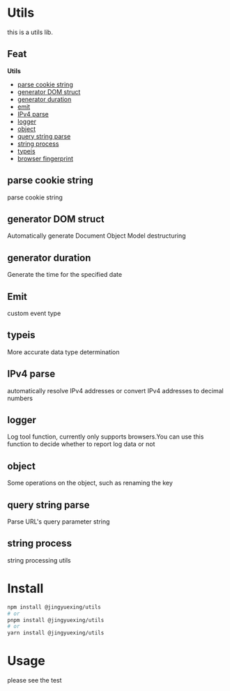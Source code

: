# Utils
this is a utils lib.

## Feat

**Utils**

- [parse cookie string](packages/utils/src/cookie)
- [generator DOM struct](packages/utils/src/DOM)
- [generator duration](packages/utils/src/duration)
- [emit](packages/utils/src/emit)
- [IPv4 parse](packages/utils/src/IPv4)
- [logger](packages/utils/src/logger)
- [object](packages/utils/src/object)
- [query string parse](packages/utils/src/query)
- [string process](packages/utils/src/string)
- [typeis ](packages/utils/src/typeis)
- [browser fingerprint](packages/utils/src/fingerprint)


## parse cookie string
parse cookie string

## generator DOM struct
Automatically generate Document Object Model destructuring

## generator duration
Generate the time for the specified date

## Emit
custom event type

## typeis
More accurate data type determination

## IPv4 parse
automatically resolve IPv4 addresses or convert IPv4 addresses to decimal numbers

## logger

Log tool function, currently only supports browsers.You can use this function to decide whether to report log data or not

## object

Some operations on the object, such as renaming the key

## query string parse
Parse URL's query parameter string

## string process
string processing utils


# Install

```bash
npm install @jingyuexing/utils
# or
pnpm install @jingyuexing/utils
# or
yarn install @jingyuexing/utils
```

# Usage

please see the test
